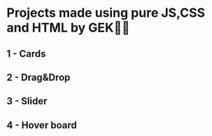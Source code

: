 # Projects made using pure JS,CSS and HTML by GEK🐱‍💻

## 1 - Cards
## 2 - Drag&Drop
## 3 - Slider
## 4 - Hover board
